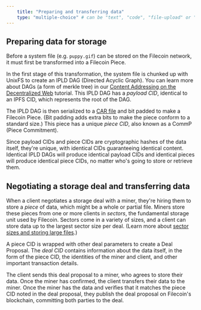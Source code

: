 ```yaml
---
    title: "Preparing and transferring data"
    type: "multiple-choice" # can be "text", "code", "file-upload" or "multiple-choice"
---
```


## Preparing data for storage

Before a system file (e.g. `puppy.gif`) can be stored on the Filecoin network, it must first be transformed into a Filecoin Piece.

In the first stage of this transformation, the system file is chunked up with UnixFS to create an IPLD DAG (Directed Acyclic Graph). You can learn more about DAGs (a form of merkle tree) in our [Content Addressing on the Decentralized Web](https://proto.school/content-addressing) tutorial. This IPLD DAG has a _payload CID_, identical to an IPFS CID, which represents the root of the DAG.

The IPLD DAG is then serialized to a [CAR file](https://ipld.io/specs/transport/car/) and bit padded to make a Filecoin Piece. (Bit padding adds extra bits to make the piece conform to a standard size.) This piece has a unique _piece CID_, also known as a CommP (Piece Commitment).

Since payload CIDs and piece CIDs are cryptographic hashes of the data itself, they're unique, with identical CIDs guaranteeing identical content. Identical IPLD DAGs will produce identical payload CIDs and identical pieces will produce identical piece CIDs, no matter who's going to store or retrieve them.

## Negotiating a storage deal and transferring data

When a client negotiates a storage deal with a miner, they're hiring them to store a _piece_ of data, which might be a whole or partial file. Miners store these pieces from one or more clients in _sectors_, the fundamental storage unit used by Filecoin. Sectors come in a variety of sizes, and a client can store data up to the largest sector size per deal. (Learn more about [sector sizes and storing large files](https://docs.filecoin.io/how-to/store/prepare-data/#for-files-bigger-than-a-sector).)

A piece CID is wrapped with other deal parameters to create a Deal Proposal. The _deal CID_ contains information about the data itself, in the form of the piece CID, the identities of the miner and client, and other important transaction details.

The client sends this deal proposal to a miner, who agrees to store their data. Once the miner has confirmed, the client transfers their data to the miner. Once the miner has the data and verifies that it matches the piece CID noted in the deal proposal, they publish the deal proposal on Filecoin's blockchain, committing both parties to the deal.

